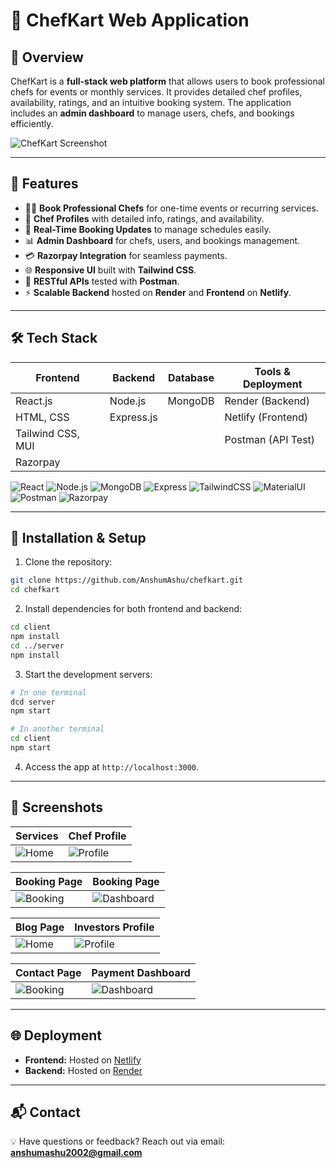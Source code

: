 # 🍳 ChefKart Web Application

## 📌 Overview

ChefKart is a **full-stack web platform** that allows users to book professional chefs for events or monthly services. It provides detailed chef profiles, availability, ratings, and an intuitive booking system. The application includes an **admin dashboard** to manage users, chefs, and bookings efficiently.

![ChefKart Screenshot](./images/home.png)

---

## 🚀 Features

* 👨‍🍳 **Book Professional Chefs** for one-time events or recurring services.
* 📝 **Chef Profiles** with detailed info, ratings, and availability.
* 📆 **Real-Time Booking Updates** to manage schedules easily.
* 📊 **Admin Dashboard** for chefs, users, and bookings management.
* 💳 **Razorpay Integration** for seamless payments.
* 🌐 **Responsive UI** built with **Tailwind CSS**.
* 🔗 **RESTful APIs** tested with **Postman**.
* ⚡ **Scalable Backend** hosted on **Render** and **Frontend** on **Netlify**.

---

## 🛠️ Tech Stack

| Frontend          | Backend    | Database | Tools & Deployment |
| ----------------- | ---------- | -------- | ------------------ |
| React.js          | Node.js    | MongoDB  | Render (Backend)   |
| HTML, CSS         | Express.js |          | Netlify (Frontend) |
| Tailwind CSS, MUI |            |          | Postman (API Test) |
| Razorpay          |            |          |                    |

![React](https://raw.githubusercontent.com/devicons/devicon/master/icons/react/react-original-wordmark.svg)
![Node.js](https://raw.githubusercontent.com/devicons/devicon/master/icons/nodejs/nodejs-original-wordmark.svg)
![MongoDB](https://raw.githubusercontent.com/devicons/devicon/master/icons/mongodb/mongodb-original-wordmark.svg)
![Express](https://raw.githubusercontent.com/devicons/devicon/master/icons/express/express-original.svg)
![TailwindCSS](https://raw.githubusercontent.com/devicons/devicon/master/icons/tailwindcss/tailwindcss-plain.svg)
![MaterialUI](https://v4.mui.com/static/logo.png)
![Postman](https://www.vectorlogo.zone/logos/getpostman/getpostman-icon.svg)
![Razorpay](https://upload.wikimedia.org/wikipedia/commons/8/89/Razorpay_logo.svg)

---

## 🔧 Installation & Setup

1. Clone the repository:

```bash
git clone https://github.com/AnshumAshu/chefkart.git
cd chefkart
```

2. Install dependencies for both frontend and backend:

```bash
cd client
npm install
cd ../server
npm install
```

3. Start the development servers:

```bash
# In one terminal
dcd server
npm start

# In another terminal
cd client
npm start
```

4. Access the app at `http://localhost:3000`.

---

## 📸 Screenshots

| Services                           | Chef Profile                              |
| ----------------------------------- | ----------------------------------------- |
| ![Home](./images/services.png.png) | ![Profile](./images/register.png) |

| Booking Page                              | Booking Page                                  |
| ----------------------------------------- | --------------------------------------------- |
| ![Booking](./images/time.png) | ![Dashboard](./images/chef.png) |

| Blog Page                           | Investors Profile                              |
| ----------------------------------- | ----------------------------------------- |
| ![Home](./images/blog.png) | ![Profile](./images/stake.png) |

| Contact Page                              | Payment Dashboard                               |
| ----------------------------------------- | --------------------------------------------- |
| ![Booking](./images/contact.png) | ![Dashboard](./images/razerpay.png) |

---

## 🌐 Deployment

* **Frontend:** Hosted on [Netlify](https://www.netlify.com/)
* **Backend:** Hosted on [Render](https://render.com/)

---

## 📬 Contact

💡 Have questions or feedback? Reach out via email: **[anshumashu2002@gmail.com](mailto:anshumashu2002@gmail.com)**
